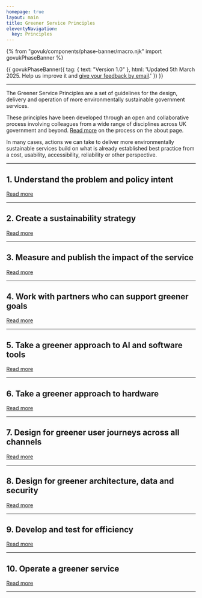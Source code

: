 ```yaml
---
homepage: true
layout: main
title: Greener Service Principles
eleventyNavigation:
  key: Principles
---
```


{% from "govuk/components/phase-banner/macro.njk" import govukPhaseBanner %}

{{ govukPhaseBanner({
  tag: {
    text: "Version 1.0"
  },
  html: 'Updated 5th March 2025. Help us improve it and <a class="govuk-link" href="#">give your feedback by email</a>.'
}) }}

* * *

The Greener Service Principles are a set of guidelines for the design, delivery and operation of more environmentally sustainable government services.

These principles have been developed through an open and collaborative process involving colleagues from a wide range of disciplines across UK government and beyond. [Read more](#) on the process on the about page.

<div class="govuk-inset-text app-wcag-callout">
  <p class="govuk-body">In many cases, actions we can take to deliver more environmentally sustainable services build on what is already established best practice from a cost, usability, accessibility, reliability or other perspective.</p>
</div>


* * *
## 1\. Understand the problem and policy intent
[Read more](#)
* * *

## 2\. Create a sustainability strategy
[Read more](#)

* * *

## 3\. Measure and publish the impact of the service
[Read more](#)

* * *

## 4\. Work with partners who can support greener goals
[Read more](#)

* * *

## 5\. Take a greener approach to AI and software tools
[Read more](#)

* * *

## 6\. Take a greener approach to hardware
[Read more](principles/6-take-a-greener-approach-to-hardware)

* * *

## 7\. Design for greener user journeys across all channels
[Read more](principles/7-design-for-greener-user-journeys-across-all-channels)

* * *

## 8\. Design for greener architecture, data and security
[Read more](principles/8-design-for-greener-architecture-data-security)

* * *

## 9\. Develop and test for efficiency
[Read more](principles/9-develop-and-test-for-efficency)

* * *

## 10\. Operate a greener service
[Read more](principles/10-operate-a-greener-service)

* * *
